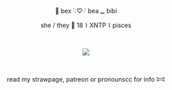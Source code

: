 <p align="center">
🪼 bex 𓆩♡𓆪  bea ₒᵣ bibi
<p align="center">
she / they 🦈 18  ⌇  XNTP  ⌇  pisces  
  
   ⠀⠀⠀ ⠀⠀ ⠀  ⠀⠀⠀ ⠀⠀ ⠀ ⠀⠀⠀      <p align="center">
   ![](https://komarev.com/ghpvc/?username=starrynightzz&color=0041c2&style=flat&label=stars)
 </p>  ⠀
 <p align="center">
 read my strawpage, patreon or pronounscc for info 𐂯
